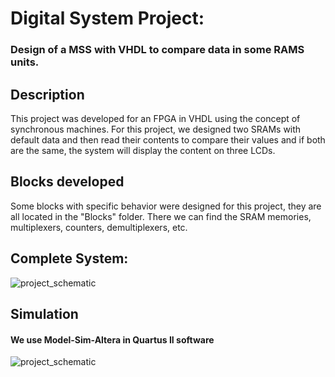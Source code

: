 <h1>Digital System Project:</h1>
<h3>Design of a MSS with VHDL to compare data in some RAMS units.</h3>

<h2>Description</h2>
<p>
This project was developed for an FPGA in VHDL using the concept of synchronous machines.
For this project, we designed two SRAMs with default data and then read their contents to 
compare their values and if both are the same, the system will display the content on three LCDs.
</p>

<h2>Blocks developed</h2>

<p>
Some blocks with specific behavior were designed for this project, 
they are all located in the "Blocks" folder. There we can find the SRAM memories, multiplexers, counters, demultiplexers, etc.
</p>

<h2>Complete System:</h2>

![project_schematic](https://github.com/DylanEstrella/SDII_RAM_DATA/blob/main/IMG/Circuit.BMP)



<h2>Simulation</h2>
<h4>We use Model-Sim-Altera in Quartus II software</h4>

![project_schematic](https://github.com/DylanEstrella/SDII_RAM_DATA/blob/main/IMG/Simulation.BMP)
